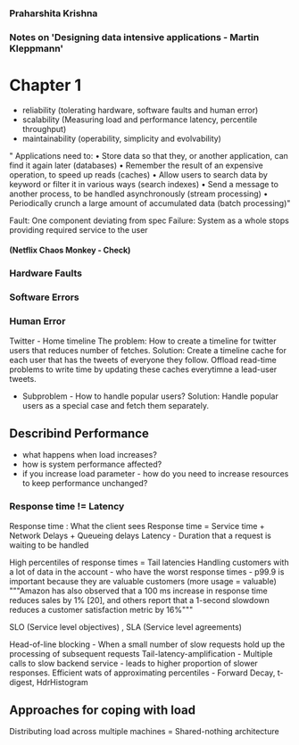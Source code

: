 ### Praharshita Krishna
### Notes on 'Designing data intensive applications - Martin Kleppmann'

# Chapter 1
- reliability (tolerating hardware, software faults and human error)
- scalability (Measuring load and performance latency, percentile throughput)
- maintainability (operability, simplicity and evolvability)


" Applications need to:
• Store data so that they, or another application, can find it again later (databases)
• Remember the result of an expensive operation, to speed up reads (caches)
• Allow users to search data by keyword or filter it in various ways (search indexes)
• Send a message to another process, to be handled asynchronously (stream processing)
• Periodically crunch a large amount of accumulated data (batch processing)"

Fault: One component deviating from spec
Failure: System as a whole stops providing required service to the user
#### (Netflix Chaos Monkey - Check)

### Hardware Faults
### Software Errors
### Human Error

Twitter - Home timeline 
The problem: How to create a timeline for twitter users that reduces number of fetches.
Solution: Create a timeline cache for each user that has the tweets of everyone they follow. 
Offload read-time problems to write time by updating these caches everytimne a lead-user tweets.
- Subproblem - How to handle popular users?
Solution: Handle popular users as a special case and fetch them separately. 

## Describind Performance
- what happens when load increases?
- how is system performance affected?
- if you increase load parameter - how do you need to increase resources to keep performance unchanged?

### Response time != Latency
  Response time : What the client sees
  Response time = Service time + Network Delays + Queueing delays
  Latency - Duration that a request is waiting to be handled

High percentiles of response times = Tail latencies
Handling customers with a lot of data in the account - who have the worst response times - p99.9 is important because they are valuable customers (more usage = valuable)
"""Amazon has also observed that a 100 ms increase in response time reduces
sales by 1% [20], and others report that a 1-second slowdown reduces a customer satisfaction
metric by 16%"""

SLO (Service level objectives) , SLA (Service level agreements)

Head-of-line blocking - When a small number of slow requests hold up the processing of subsequent requests
Tail-latency-amplification - Multiple calls to slow backend service - leads to higher proportion of slower responses. 
Efficient wats of approximating percentiles - Forward Decay, t-digest, HdrHistogram

## Approaches for coping with load
Distributing load across multiple machines = Shared-nothing architecture




